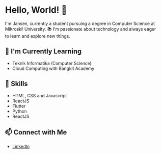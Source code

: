 # Hello, World! 👋

I'm Jansen, currently a student pursuing a degree in Computer Science at Mikroskil University. 📚 I'm passionate about technology and always eager to learn and explore new things.

## 🌱 I'm Currently Learning
- Teknik Informatika (Computer Science)
- Cloud Computing with Bangkit Academy

## 🚀 Skills
- HTML, CSS and Javascript
- ReactJS
- Flutter
- Python
- ReactJS

## 📫 Connect with Me
- [LinkedIn](https://www.linkedin.com/in/jansenloman/)

<!-- Feel free to explore my repositories and connect with me. Let's learn and grow together! 🚀-->
